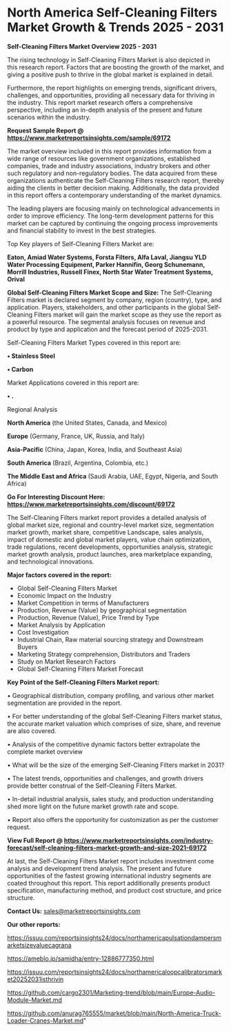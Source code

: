 # North America Self-Cleaning Filters Market Growth & Trends 2025 - 2031

<Strong> Self-Cleaning Filters Market Overview 2025 - 2031</strong>

The rising technology in Self-Cleaning Filters Market is also depicted in this research report. Factors that are boosting the growth of the market, and giving a positive push to thrive in the global market is explained in detail.

Furthermore, the report highlights on emerging trends, significant drivers, challenges, and opportunities, providing all necessary data for thriving in the industry. This report market research offers a comprehensive perspective, including an in-depth analysis of the present and future scenarios within the industry.

<strong>Request Sample Report @ <a href=https://www.marketreportsinsights.com/sample/69172>https://www.marketreportsinsights.com/sample/69172</a></strong>

The market overview included in this report provides information from a wide range of resources like government organizations, established companies, trade and industry associations, industry brokers and other such regulatory and non-regulatory bodies. The data acquired from these organizations authenticate the Self-Cleaning Filters research report, thereby aiding the clients in better decision making. Additionally, the data provided in this report offers a contemporary understanding of the market dynamics.

The leading players are focusing mainly on technological advancements in order to improve efficiency. The long-term development patterns for this market can be captured by continuing the ongoing process improvements and financial stability to invest in the best strategies.

Top Key players of Self-Cleaning Filters Market are:

<strong>Eaton, Amiad Water Systems, Forsta Filters, Alfa Laval, Jiangsu YLD Water Processing Equipment, Parker Hannifin, Georg Schunemann, Morrill Industries, Russell Finex, North Star Water Treatment Systems, Orival</strong>

<strong><b>Global Self-Cleaning Filters Market Scope and Size:</b></strong>
The Self-Cleaning Filters market is declared segment by company, region (country), type, and application. Players, stakeholders, and other participants in the global Self-Cleaning Filters market will gain the market scope as they use the report as a powerful resource. The segmental analysis focuses on revenue and product by type and application and the forecast period of 2025-2031.

Self-Cleaning Filters Market Types covered in this report are:

<strong>• Stainless Steel

• Carbon</strong>

Market Applications covered in this report are:

<strong>• .</strong> 

Regional Analysis

<strong>North America</strong> (the United States, Canada, and Mexico)

<strong>Europe</strong> (Germany, France, UK, Russia, and Italy)

<strong>Asia-Pacific</strong> (China, Japan, Korea, India, and Southeast Asia)

<strong>South America</strong> (Brazil, Argentina, Colombia, etc.)

<strong>The Middle East and Africa</strong> (Saudi Arabia, UAE, Egypt, Nigeria, and South Africa)

<strong>Go For Interesting Discount Here: <a href=https://www.marketreportsinsights.com/discount/69172>https://www.marketreportsinsights.com/discount/69172</a></strong>

The Self-Cleaning Filters market report provides a detailed analysis of global market size, regional and country-level market size, segmentation market growth, market share, competitive Landscape, sales analysis, impact of domestic and global market players, value chain optimization, trade regulations, recent developments, opportunities analysis, strategic market growth analysis, product launches, area marketplace expanding, and technological innovations.

<strong><b>Major factors covered in the report:</b></strong>
<ul>
  <li>Global Self-Cleaning Filters Market </li>
  <li>Economic Impact on the Industry</li>
  <li>Market Competition in terms of Manufacturers</li>
  <li>Production, Revenue (Value) by geographical segmentation</li>
  <li>Production, Revenue (Value), Price Trend by Type</li>
  <li>Market Analysis by Application</li>
  <li>Cost Investigation</li>
  <li>Industrial Chain, Raw material sourcing strategy and Downstream Buyers</li>
  <li>Marketing Strategy comprehension, Distributors and Traders</li>
  <li>Study on Market Research Factors</li>
  <li>Global Self-Cleaning Filters Market Forecast</li>
</ul>

<strong><b>Key Point of the Self-Cleaning Filters Market report:</b></strong>

• Geographical distribution, company profiling, and various other market segmentation are provided in the report.

• For better understanding of the global Self-Cleaning Filters market status, the accurate market valuation which comprises of size, share, and revenue are also covered.

• Analysis of the competitive dynamic factors better extrapolate the complete market overview

• What will be the size of the emerging Self-Cleaning Filters market in 2031?

• The latest trends, opportunities and challenges, and growth drivers provide better construal of the Self-Cleaning Filters Market.

• In-detail industrial analysis, sales study, and production understanding shed more light on the future market growth rate and scope.

• Report also offers the opportunity for customization as per the customer request.

<strong><b>View Full Report @ <a href=https://www.marketreportsinsights.com/industry-forecast/self-cleaning-filters-market-growth-and-size-2021-69172>https://www.marketreportsinsights.com/industry-forecast/self-cleaning-filters-market-growth-and-size-2021-69172</a></b></strong>


At last, the Self-Cleaning Filters Market report includes investment come analysis and development trend analysis. The present and future opportunities of the fastest growing international industry segments are coated throughout this report. This report additionally presents product specification, manufacturing method, and product cost structure, and price structure.

<strong>Contact Us:</strong>
sales@marketreportsinsights.com

<strong>Our other reports:</strong>

<a href=https://issuu.com/reportsinsights24/docs/northamericapulsationdampersmarketsizevaluecagrana>https://issuu.com/reportsinsights24/docs/northamericapulsationdampersmarketsizevaluecagrana</a>

<a href=https://ameblo.jp/samidha/entry-12886777350.html>https://ameblo.jp/samidha/entry-12886777350.html</a>

<a href=https://issuu.com/reportsinsights24/docs/northamericaloopcalibratorsmarket20252031isthrivin>https://issuu.com/reportsinsights24/docs/northamericaloopcalibratorsmarket20252031isthrivin</a>

<a href=https://github.com/cargo2301/Marketing-trend/blob/main/Europe-Audio-Module-Market.md>https://github.com/cargo2301/Marketing-trend/blob/main/Europe-Audio-Module-Market.md</a>

<a href=https://github.com/anurag765555/market/blob/main/North-America-Truck-Loader-Cranes-Market.md>https://github.com/anurag765555/market/blob/main/North-America-Truck-Loader-Cranes-Market.md</a>"
